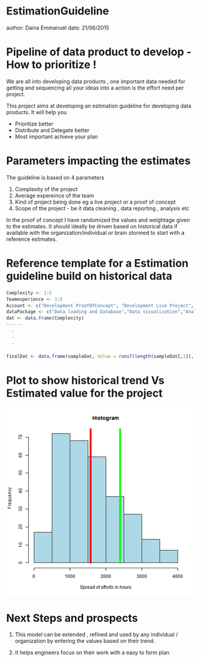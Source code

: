 EstimationGuideline
========================================================
author: Daina Emmanuel
date: 21/06/2015

Pipeline of data product to develop - How to prioritize !
========================================================

We are all into developing data products , one important data needed for getting and sequencing all your ideas into a action is the effort need per project. 

This project aims at developing an estimation guideline for developing data products. 
It will help you 
- Prioritize better 
- Distribute and Delegate better 
- Most important achieve your plan

Parameters impacting the estimates
========================================================
The guideline is based on 4 parameters 

1. Complexity of the project 
2. Average expereince of the team 
3. Kind of project being done eg a live project or a proof of concept 
4. Scope of the project - be it data cleaning , data reporting , analysis etc

In the proof of concept I have randomized the values and weightage given to the estimates. It should ideally be driven based on historical data if available with the organization/individual or brain stormed to start with a reference estimates. 

Reference template for a Estimation guideline build on historical data
========================================================

```r
Complexity <- 1:5
Teamexperience <- 1:5
Account <- c("Development ProofOfConcept", "Development Live Project", "Enhancement")
dataPackage <- c("Data loading and Database","Data visualization","Analysis Reporting","Web interface")
dat <- data.frame(Complexity)
------
  -
  -
  -
  
finalDat <- data.frame(sampleDat, Value = runif(length(sampleDat[,1]), 50,200) ,Weight = runif(length(sampleDat[,1]), 5,20))
```


Plot to show historical trend Vs Estimated value for the project
========================================================

![plot of chunk unnamed-chunk-2](EstimationGuide-figure/unnamed-chunk-2-1.png) 

Next Steps and prospects
========================================================

1. This model can be extended , refined and used by any individual / organization by entering the values based on their trend. 

2. It helps engineers focus on their work with a easy to form plan 


